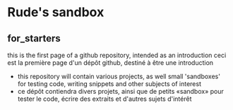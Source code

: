 # Rude's sandbox
## for_starters
this is the first page of a github repository, intended as an introduction
ceci est la première page d'un dépôt github, destiné à être une introduction
* this repository will contain various projects, as well small 'sandboxes' for testing code, writing snippets and other subjects of interest
* ce dépôt contiendra divers projets, ainsi que de petits «sandbox» pour tester le code, écrire des extraits et d'autres sujets d'intérêt

